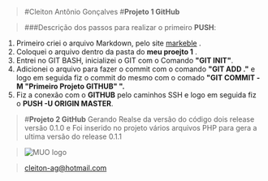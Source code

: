 >#Cleiton Antônio Gonçalves
>#**Projeto 1 GitHub**

>###Descrição dos passos para realizar o primeiro **PUSH**:
1. Primeiro criei o arquivo Markdown, pelo site [markeble](https://markeble.in)  .
2. Coloquei o arquivo dentro da pasta do **meu proejto 1** .
3. Entrei no GIT BASH, inicializei o GIT com o Comando **"GIT INIT"**.
4. Adicionei o arquivo para fazer o commit com o comando **"GIT ADD ."** e logo em seguida fiz o commit do mesmo com o comado **"GIT COMMIT -M "Primeiro Projeto GITHUB" ".**
5. Fiz a conexão com o **GITHUB** pelo caminhos SSH e logo em seguida fiz o **PUSH -U ORIGIN MASTER**.

>#**Projeto 2 GitHub**
Gerando Realse da versão do código dois release versão 0.1.0 e
Foi inserido no projeto vários arquivos PHP para gera a ultima versão do release 0.1.1


>![MUO logo](http://www.cgmirror.com/defaultimages/cg_fb_logo.png)


><cleiton-ag@hotmail.com>